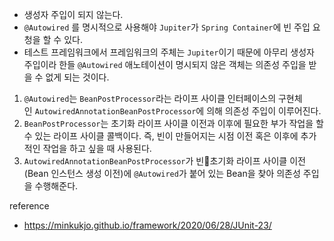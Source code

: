 - 생성자 주입이 되지 않는다.
- `@Autowired` 를 명시적으로 사용해야 `Jupiter`가 `Spring Container`에 빈 주입 요청을 할 수 있다.
- 테스트 프레임워크에서 프레임워크의 주체는 `Jupiter`이기 때문에 아무리 생성자 주입이라 한들 `@Autowired` 애노테이션이 명시되지 않은 객체는 의존성 주입을 받을 수 없게 되는 것이다.

1. `@Autowired`는 `BeanPostProcessor`라는 라이프 사이클 인터페이스의 구현체인 `AutowiredAnnotationBeanPostProcessor`에 의해 의존성 주입이 이루어진다.
2. `BeanPostProcessor`는 초기화 라이프 사이클 이전과 이후에 필요한 부가 작업을 할 수 있는 라이프 사이클 콜백이다. 즉, 빈이 만들어지는 시점 이전 혹은 이후에 추가적인 작업을 하고 싶을 때 사용된다.
3. `AutowiredAnnotationBeanPostProcessor`가 빈초기화 라이프 사이클 이전(Bean 인스턴스 생성 이전)에 `@Autowired`가 붙어 있는 Bean을 찾아 의존성 주입을 수행해준다.

reference
- https://minkukjo.github.io/framework/2020/06/28/JUnit-23/